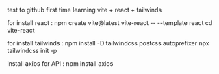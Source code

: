 test to github
first time learning vite + react + tailwinds

for install react :
npm create vite@latest vite-react -- --template react
cd vite-react

for install tailwinds :
npm install -D tailwindcss postcss autoprefixer
npx tailwindcss init -p

install axios for API :
npm install axios
